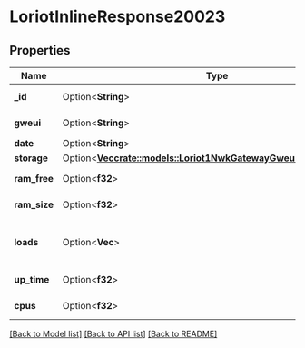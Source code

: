 # LoriotInlineResponse20023

## Properties

Name | Type | Description | Notes
------------ | ------------- | ------------- | -------------
**_id** | Option<**String**> | record identifier | [optional]
**gweui** | Option<**String**> | gateway identifier | [optional]
**date** | Option<**String**> | date time | [optional]
**storage** | Option<[**Vec<crate::models::Loriot1NwkGatewayGweuiSysinfoStorage>**](_1_nwk_gateway__gweui__sysinfo_storage.md)> |  | [optional]
**ram_free** | Option<**f32**> | ram free space | [optional]
**ram_size** | Option<**f32**> | ram total space size | [optional]
**loads** | Option<**Vec<f32>**> | normal linux loads average 1 5 15 | [optional]
**up_time** | Option<**f32**> | uptime in unix time | [optional]
**cpus** | Option<**f32**> | number of CPUs | [optional]

[[Back to Model list]](../README.md#documentation-for-models) [[Back to API list]](../README.md#documentation-for-api-endpoints) [[Back to README]](../README.md)



